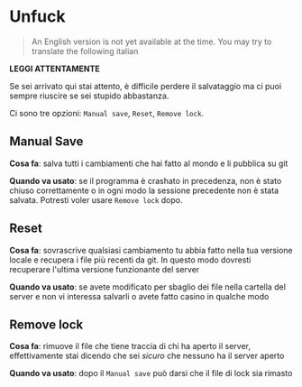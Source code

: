 # Unfuck

> An English version is not yet available at the time. You may try to translate the following italian

**LEGGI ATTENTAMENTE**

Se sei arrivato qui stai attento, è difficile perdere il salvataggio ma ci puoi sempre riuscire se sei stupido abbastanza.

Ci sono tre opzioni: `Manual save`, `Reset`, `Remove lock`.

## Manual Save

**Cosa fa**: salva tutti i cambiamenti che hai fatto al mondo e li pubblica su git

**Quando va usato**: se il programma è crashato in precedenza, non è stato chiuso correttamente o in ogni modo la sessione precedente non è stata salvata. Potresti voler usare `Remove lock` dopo.

## Reset

**Cosa fa**: sovrascrive qualsiasi cambiamento tu abbia fatto nella tua versione locale e recupera i file più recenti da git. In questo modo dovresti recuperare l'ultima versione funzionante del server

**Quando va usato**: se avete modificato per sbaglio dei file nella cartella del server e non vi interessa salvarli o avete fatto casino in qualche modo

## Remove lock

**Cosa fa**: rimuove il file che tiene traccia di chi ha aperto il server, effettivamente stai dicendo che sei _sicuro_ che nessuno ha il server aperto

**Quando va usato**: dopo il `Manual save` può darsi che il file di lock sia rimasto
